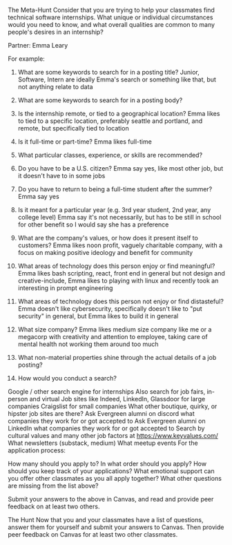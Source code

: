 The Meta-Hunt
Consider that you are trying to help your classmates find technical software internships. What unique or individual circumstances would you need to know, and what overall qualities are common to many people's desires in an internship?

Partner: Emma Leary

For example:

1. What are some keywords to search for in a posting title?
Junior, Software, Intern are ideally Emma's search or something like that, but not anything relate to data

2. What are some keywords to search for in a posting body?
3. Is the internship remote, or tied to a geographical location?
Emma likes to tied to a specific location, preferably seattle and portland, and remote, but specifically tied to location

4. Is it full-time or part-time?
Emma likes full-time

5. What particular classes, experience, or skills are recommended?
6. Do you have to be a U.S. citizen?
Emma say yes, like most other job, but it doesn't have to in some jobs

7. Do you have to return to being a full-time student after the summer?
Emma say yes

8. Is it meant for a particular year (e.g. 3rd year student, 2nd year, any college level)
Emma say it's not necessarily, but has to be still in school for other benefit so I would say she has a preference

9. What are the company's values, or how does it present itself to customers?
Emma likes noon profit, vaguely charitable company, with a focus on making positive ideology and benefit for community 

10. What areas of technology does this person enjoy or find meaningful?
Emma likes bash scripting, react, front end in general but not design and creative-include, Emma likes to playing with linux and recently took an interesting in prompt engineering

11. What areas of technology does this person not enjoy or find distasteful?
Emma doesn't like cybersecurity, specifically doesn't like to "put security" in general, but Emma likes to build it in general

12. What size company?
Emma likes medium size company like me or a megacorp with creativity and attention to employee, taking care of mental health not working them around too much

13. What non-material properties shine through the actual details of a job posting?
14. How would you conduct a search?

Google / other search engine for internships
Also search for job fairs, in-person and virtual
Job sites like Indeed, LinkedIn, Glassdoor for large companies
Craigslist for small companies
What other boutique, quirky, or hipster job sites are there?
Ask Evergreen alumni on discord what companies they work for or got accepted to
Ask Evergreen alumni on LinkedIn what companies they work for or got accepted to
Search by cultural values and many other job factors at
https://www.keyvalues.com/
What newsletters (substack, medium)
What meetup events
For the application process:

How many should you apply to?
In what order should you apply?
How should you keep track of your applications?
What emotional support can you offer other classmates as you all apply together?
What other questions are missing from the list above?

Submit your answers to the above in Canvas, and read and provide peer feedback on at least two others.

The Hunt
Now that you and your classmates have a list of questions, answer them for yourself and submit your answers to Canvas. Then provide peer feedback on Canvas for at least two other classmates.